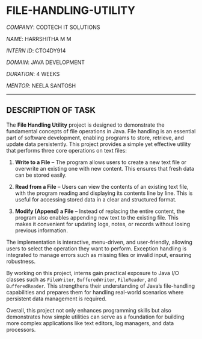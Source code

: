 # FILE-HANDLING-UTILITY

*COMPANY*: CODTECH IT SOLUTIONS  

*NAME*: HARRSHITHA M M  

*INTERN ID*: CTO4DY914  

*DOMAIN*: JAVA DEVELOPMENT  

*DURATION*: 4 WEEKS  

*MENTOR*: NEELA SANTOSH  

---

## DESCRIPTION OF TASK

The **File Handling Utility** project is designed to demonstrate the fundamental concepts of file operations in Java. File handling is an essential part of software development, enabling programs to store, retrieve, and update data persistently. This project provides a simple yet effective utility that performs three core operations on text files:

1. **Write to a File** – The program allows users to create a new text file or overwrite an existing one with new content. This ensures that fresh data can be stored easily.
   
2. **Read from a File** – Users can view the contents of an existing text file, with the program reading and displaying its contents line by line. This is useful for accessing stored data in a clear and structured format.
   
3. **Modify (Append) a File** – Instead of replacing the entire content, the program also enables appending new text to the existing file. This makes it convenient for updating logs, notes, or records without losing previous information.

The implementation is interactive, menu-driven, and user-friendly, allowing users to select the operation they want to perform. Exception handling is integrated to manage errors such as missing files or invalid input, ensuring robustness.

By working on this project, interns gain practical exposure to Java I/O classes such as `FileWriter`, `BufferedWriter`, `FileReader`, and `BufferedReader`. This strengthens their understanding of Java’s file-handling capabilities and prepares them for handling real-world scenarios where persistent data management is required.

Overall, this project not only enhances programming skills but also demonstrates how simple utilities can serve as a foundation for building more complex applications like text editors, log managers, and data processors.
